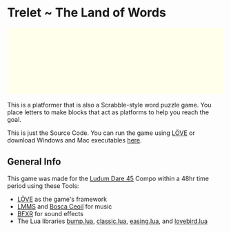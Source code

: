 # Trelet ~ The Land of Words #
![](jump.gif)

This is a platformer that is also a Scrabble-style word puzzle game. You place letters to make blocks that act as platforms to help you reach the goal.

This is just the Source Code. You can run the game using [LÖVE](https://love2d.org/) or download Windows and Mac executables [here](https://ovidios.itch.io/trelet).

## General Info

This game was made for the [Ludum Dare 45](https://ldjam.com/) Compo within a 48hr time period using these Tools:  
- [LÖVE](https://love2d.org/) as the game's framework
- [LMMS](https://lmms.io/) and [Bosca Ceoil](https://boscaceoil.net/) for music
- [BFXR](https://www.bfxr.net/) for sound effects
- The Lua libraries [bump.lua](https://github.com/kikito/bump.lua), [classic.lua](https://github.com/rxi/classic), [easing.lua](https://github.com/EmmanuelOga/easing/blob/master/lib/easing.lua), and [lovebird.lua](https://github.com/rxi/lovebird)

